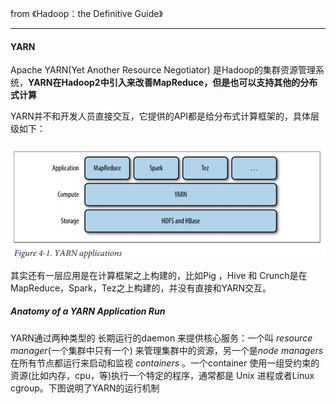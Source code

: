 from 《Hadoop：the Definitive Guide》

---

#### YARN 

Apache YARN(Yet Another Resource Negotiator) 是Hadoop的集群资源管理系统，**YARN在Hadoop2中引入来改善MapReduce，但是也可以支持其他的分布式计算**

YARN并不和开发人员直接交互，它提供的API都是给分布式计算框架的，具体层级如下：

 <img src="https://github.com/krystalics/krystalics.github.io/blob/master/_posts/hadoop/img/17.png?raw=true">

其实还有一层应用是在计算框架之上构建的，比如Pig ，Hive 和 Crunch是在MapReduce，Spark，Tez之上构建的，并没有直接和YARN交互。

##### Anatomy of a YARN Application Run

YARN通过两种类型的 长期运行的daemon 来提供核心服务：一个叫 *resource manager*(一个集群中只有一个) 来管理集群中的资源，另一个是*node managers* 在所有节点都运行来启动和监视 *containers* 。一个container 使用一组受约束的资源(比如内存，cpu，等)执行一个特定的程序，通常都是 Unix 进程或者Linux cgroup。下图说明了YARN的运行机制





















































